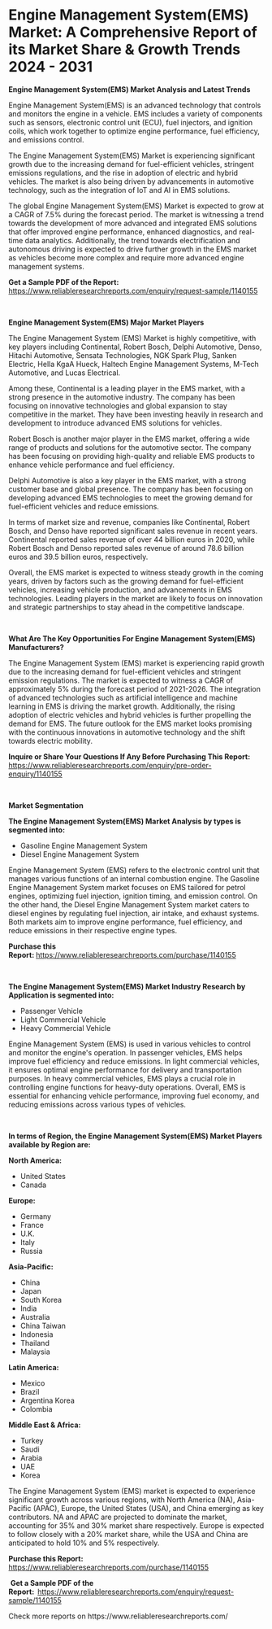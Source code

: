 <p><h1>Engine Management System(EMS) Market: A Comprehensive Report of its Market Share & Growth Trends 2024 - 2031</h1></p><p><strong>Engine Management System(EMS) Market Analysis and Latest Trends</strong></p>
<p><p>Engine Management System(EMS) is an advanced technology that controls and monitors the engine in a vehicle. EMS includes a variety of components such as sensors, electronic control unit (ECU), fuel injectors, and ignition coils, which work together to optimize engine performance, fuel efficiency, and emissions control.</p><p>The Engine Management System(EMS) Market is experiencing significant growth due to the increasing demand for fuel-efficient vehicles, stringent emissions regulations, and the rise in adoption of electric and hybrid vehicles. The market is also being driven by advancements in automotive technology, such as the integration of IoT and AI in EMS solutions.</p><p>The global Engine Management System(EMS) Market is expected to grow at a CAGR of 7.5% during the forecast period. The market is witnessing a trend towards the development of more advanced and integrated EMS solutions that offer improved engine performance, enhanced diagnostics, and real-time data analytics. Additionally, the trend towards electrification and autonomous driving is expected to drive further growth in the EMS market as vehicles become more complex and require more advanced engine management systems.</p></p>
<p><strong>Get a Sample PDF of the Report:&nbsp;</strong> <a href="https://www.reliableresearchreports.com/enquiry/request-sample/1140155">https://www.reliableresearchreports.com/enquiry/request-sample/1140155</a></p>
<p>&nbsp;</p>
<p><strong>Engine Management System(EMS) Major Market Players</strong></p>
<p><p>The Engine Management System (EMS) Market is highly competitive, with key players including Continental, Robert Bosch, Delphi Automotive, Denso, Hitachi Automotive, Sensata Technologies, NGK Spark Plug, Sanken Electric, Hella KgaA Hueck, Haltech Engine Management Systems, M-Tech Automotive, and Lucas Electrical. </p><p>Among these, Continental is a leading player in the EMS market, with a strong presence in the automotive industry. The company has been focusing on innovative technologies and global expansion to stay competitive in the market. They have been investing heavily in research and development to introduce advanced EMS solutions for vehicles.</p><p>Robert Bosch is another major player in the EMS market, offering a wide range of products and solutions for the automotive sector. The company has been focusing on providing high-quality and reliable EMS products to enhance vehicle performance and fuel efficiency.</p><p>Delphi Automotive is also a key player in the EMS market, with a strong customer base and global presence. The company has been focusing on developing advanced EMS technologies to meet the growing demand for fuel-efficient vehicles and reduce emissions.</p><p>In terms of market size and revenue, companies like Continental, Robert Bosch, and Denso have reported significant sales revenue in recent years. Continental reported sales revenue of over 44 billion euros in 2020, while Robert Bosch and Denso reported sales revenue of around 78.6 billion euros and 39.5 billion euros, respectively. </p><p>Overall, the EMS market is expected to witness steady growth in the coming years, driven by factors such as the growing demand for fuel-efficient vehicles, increasing vehicle production, and advancements in EMS technologies. Leading players in the market are likely to focus on innovation and strategic partnerships to stay ahead in the competitive landscape.</p></p>
<p>&nbsp;</p>
<p><strong>What Are The Key Opportunities For Engine Management System(EMS) Manufacturers?</strong></p>
<p><p>The Engine Management System (EMS) market is experiencing rapid growth due to the increasing demand for fuel-efficient vehicles and stringent emission regulations. The market is expected to witness a CAGR of approximately 5% during the forecast period of 2021-2026. The integration of advanced technologies such as artificial intelligence and machine learning in EMS is driving the market growth. Additionally, the rising adoption of electric vehicles and hybrid vehicles is further propelling the demand for EMS. The future outlook for the EMS market looks promising with the continuous innovations in automotive technology and the shift towards electric mobility.</p></p>
<p><strong>Inquire or Share Your Questions If Any Before Purchasing This Report:</strong> <a href="https://www.reliableresearchreports.com/enquiry/pre-order-enquiry/1140155">https://www.reliableresearchreports.com/enquiry/pre-order-enquiry/1140155</a></p>
<p>&nbsp;</p>
<p><strong>Market Segmentation</strong></p>
<p><strong>The Engine Management System(EMS) Market Analysis by types is segmented into:</strong></p>
<p><ul><li>Gasoline Engine Management System</li><li>Diesel Engine Management System</li></ul></p>
<p><p>Engine Management System (EMS) refers to the electronic control unit that manages various functions of an internal combustion engine. The Gasoline Engine Management System market focuses on EMS tailored for petrol engines, optimizing fuel injection, ignition timing, and emission control. On the other hand, the Diesel Engine Management System market caters to diesel engines by regulating fuel injection, air intake, and exhaust systems. Both markets aim to improve engine performance, fuel efficiency, and reduce emissions in their respective engine types.</p></p>
<p><strong>Purchase this Report:&nbsp;</strong><a href="https://www.reliableresearchreports.com/purchase/1140155">https://www.reliableresearchreports.com/purchase/1140155</a></p>
<p>&nbsp;</p>
<p><strong>The Engine Management System(EMS) Market Industry Research by Application is segmented into:</strong></p>
<p><ul><li>Passenger Vehicle</li><li>Light Commercial Vehicle</li><li>Heavy Commercial Vehicle</li></ul></p>
<p><p>Engine Management System (EMS) is used in various vehicles to control and monitor the engine's operation. In passenger vehicles, EMS helps improve fuel efficiency and reduce emissions. In light commercial vehicles, it ensures optimal engine performance for delivery and transportation purposes. In heavy commercial vehicles, EMS plays a crucial role in controlling engine functions for heavy-duty operations. Overall, EMS is essential for enhancing vehicle performance, improving fuel economy, and reducing emissions across various types of vehicles.</p></p>
<p>&nbsp;</p>
<p><strong>In terms of Region, the Engine Management System(EMS) Market Players available by Region are:</strong></p>
<p>
    <p> <strong> North America: </strong>
        <ul>
            <li>United States</li>
            <li>Canada</li>
        </ul>
        </p> 
    <p> <strong> Europe: </strong>
        <ul>
            <li>Germany</li>
            <li>France</li>
            <li>U.K.</li>
            <li>Italy</li>
            <li>Russia</li>
        </ul>
        </p> 
    <p> <strong> Asia-Pacific: </strong>
        <ul>
            <li>China</li>
            <li>Japan</li>
            <li>South Korea</li>
            <li>India</li>
            <li>Australia</li>
            <li>China Taiwan</li>
            <li>Indonesia</li>
            <li>Thailand</li>
            <li>Malaysia</li>
        </ul>
        </p> 
    <p> <strong> Latin America: </strong>
        <ul>
            <li>Mexico</li>
            <li>Brazil</li>
            <li>Argentina Korea</li>
            <li>Colombia</li>
        </ul>
        </p> 
    <p> <strong> Middle East & Africa: </strong>
        <ul>
            <li>Turkey</li>
            <li>Saudi</li>
            <li>Arabia</li>
            <li>UAE</li>
            <li>Korea</li>
        </ul>
    </p>
    </p>
<p><p>The Engine Management System (EMS) market is expected to experience significant growth across various regions, with North America (NA), Asia-Pacific (APAC), Europe, the United States (USA), and China emerging as key contributors. NA and APAC are projected to dominate the market, accounting for 35% and 30% market share respectively. Europe is expected to follow closely with a 20% market share, while the USA and China are anticipated to hold 10% and 5% respectively.</p></p>
<p><strong>Purchase this Report: </strong><a href="https://www.reliableresearchreports.com/purchase/1140155">https://www.reliableresearchreports.com/purchase/1140155</a></p>
<p>&nbsp;<strong>Get a Sample PDF of the Report:&nbsp;&nbsp;</strong><a href="https://www.reliableresearchreports.com/enquiry/request-sample/1140155">https://www.reliableresearchreports.com/enquiry/request-sample/1140155</a></p>
<p><strong></strong></p>
<p>Check more reports on https://www.reliableresearchreports.com/</p>